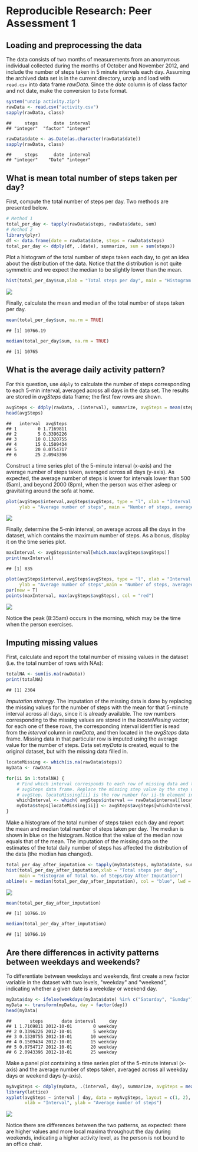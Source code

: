 # Reproducible Research: Peer Assessment 1


## Loading and preprocessing the data
The data consists of two months of measurements from an anonymous individual collected during the months of October and November 2012, and include the number of steps taken in 5 minute intervals each day.
Assuming the archived data set is in the current directory, unzip and load with `read.csv` into data frame *rawData*. Since the *date* column is of class factor and not date, make the conversion to `Date` format.

```r
system("unzip activity.zip")
rawData <- read.csv("activity.csv")
sapply(rawData, class)
```

```
##     steps      date  interval 
## "integer"  "factor" "integer"
```

```r
rawData$date <- as.Date(as.character(rawData$date))
sapply(rawData, class)
```

```
##     steps      date  interval 
## "integer"    "Date" "integer"
```


## What is mean total number of steps taken per day?
First, compute the total number of steps per day. Two methods are presented below.

```r
# Method 1
total_per_day <- tapply(rawData$steps, rawData$date, sum)
# Method 2
library(plyr)
df <- data.frame(date = rawData$date, steps = rawData$steps)
total_per_day <- ddply(df, .(date), summarize, sum = sum(steps))
```
Plot a histogram of the total number of steps taken each day, to get an idea about the distribution of the data. Notice that the distribution is not quite symmetric and we expect the median to be slightly lower than the mean.

```r
hist(total_per_day$sum,xlab = "Total steps per day", main = "Histogram of Total Number of Steps per Day")
```

![](PA1_template_files/figure-html/unnamed-chunk-3-1.png) 

Finally, calculate the mean and median of the total number of steps taken per day.

```r
mean(total_per_day$sum, na.rm = TRUE)
```

```
## [1] 10766.19
```

```r
median(total_per_day$sum, na.rm = TRUE)
```

```
## [1] 10765
```


## What is the average daily activity pattern?
For this question, use `ddply` to calculate the number of steps corresponding to each 5-min interval, averaged across all days in the data set. The results are stored in *avgSteps* data frame; the first few rows are shown.

```r
avgSteps <- ddply(rawData, .(interval), summarize, avgSteps = mean(steps, na.rm =TRUE))
head(avgSteps)
```

```
##   interval  avgSteps
## 1        0 1.7169811
## 2        5 0.3396226
## 3       10 0.1320755
## 4       15 0.1509434
## 5       20 0.0754717
## 6       25 2.0943396
```
Construct a time series plot of the 5-minute interval (x-axis) and the average number of steps taken, averaged across all days (y-axis). As expected, the average number of steps is lower for intervals lower than 500 (5am), and beyond 2000 (8pm), when the person was either asleep or gravitating around the sofa at home.  

```r
plot(avgSteps$interval,avgSteps$avgSteps, type = "l", xlab = "Interval Number", 
     ylab = "Average number of steps", main = "Number of steps, averaged across all days")
```

![](PA1_template_files/figure-html/unnamed-chunk-6-1.png) 

Finally, determine the 5-min interval, on average across all the days in the dataset, which contains the maximum number of steps. As a bonus, display it on the time series plot.

```r
maxInterval <- avgSteps$interval[which.max(avgSteps$avgSteps)]
print(maxInterval)
```

```
## [1] 835
```

```r
plot(avgSteps$interval,avgSteps$avgSteps, type = "l", xlab = "Interval Number", 
     ylab = "Average number of steps",main = "Number of steps, averaged across all days")
par(new = T)
points(maxInterval, max(avgSteps$avgSteps), col = "red")
```

![](PA1_template_files/figure-html/unnamed-chunk-7-1.png) 

Notice the peak (8:35am) occurs in the morning, which may be the time when the person exercises.

## Imputing missing values
First, calculate and report the total number of missing values in the dataset (i.e. the total number of rows with NAs): 

```r
totalNA <- sum(is.na(rawData))
print(totalNA)
```

```
## [1] 2304
```

*Imputation strategy*. The imputation of the missing data is done by replacing the missing values for the number of steps with the mean for that 5-minute interval across all days, since it is already available. The row numbers corresponding to the missing values are stored in the *locateMissing* vector; for each one of these rows, the corresponding interval identifier is read from the *interval* column in *rawData*, and then located in the *avgSteps* data frame. Missing data in that particular row is imputed using the average value for the number of steps. Data set *myData* is created, equal to the original dataset, but with the missing data filled in.

```r
locateMissing <- which(is.na(rawData$steps))
myData <- rawData

for(ii in 1:totalNA) {
    # Find which interval corresponds to each row of missing data and then locate it in the 
    # avgSteps data frame. Replace the missing step value by the step value in the same row in 
    # avgStep. locateMissing[ii] is the row number for ii-th element in the NA list.
    whichInterval <- which( avgSteps$interval == rawData$interval[locateMissing[ii]])
    myData$steps[locateMissing[ii]] <- avgSteps$avgSteps[whichInterval] 
}
```
    
Make a histogram of the total number of steps taken each day and report the mean and median total number of steps taken per day. The median is shown in blue on the histogram. Notice that the value of the median now equals that of the mean. The imputation of the missing data on the estimates of the total daily number of steps has affected the distribution of the data (the median has changed). 

```r
total_per_day_after_imputation <- tapply(myData$steps, myData$date, sum)
hist(total_per_day_after_imputation,xlab = "Total steps per day", 
     main = "Histogram of Total No. of Steps/Day After Imputation")
abline(v = median(total_per_day_after_imputation), col = "blue", lwd = 2)
```

![](PA1_template_files/figure-html/unnamed-chunk-10-1.png) 

```r
mean(total_per_day_after_imputation)
```

```
## [1] 10766.19
```

```r
median(total_per_day_after_imputation)
```

```
## [1] 10766.19
```


## Are there differences in activity patterns between weekdays and weekends?
To differentiate between weekdays and weekends, first create a new factor variable in the dataset with two levels, "weekday" and "weekend", indicating whether a given date is a weekday or weekend day.

```r
myData$day <- ifelse(weekdays(myData$date) %in% c("Saturday", "Sunday"), "weekend","weekday")
myData <- transform(myData, day = factor(day))
head(myData)
```

```
##       steps       date interval     day
## 1 1.7169811 2012-10-01        0 weekday
## 2 0.3396226 2012-10-01        5 weekday
## 3 0.1320755 2012-10-01       10 weekday
## 4 0.1509434 2012-10-01       15 weekday
## 5 0.0754717 2012-10-01       20 weekday
## 6 2.0943396 2012-10-01       25 weekday
```

Make a panel plot containing a time series plot of the 5-minute interval (x-axis) and the average number of steps taken, averaged across all weekday days or weekend days (y-axis).

```r
myAvgSteps <- ddply(myData, .(interval, day), summarize, avgSteps = mean(steps))
library(lattice)
xyplot(avgSteps ~ interval | day, data = myAvgSteps, layout = c(1, 2), type ="l", 
       xlab = "Interval", ylab = "Average number of steps")
```

![](PA1_template_files/figure-html/unnamed-chunk-12-1.png) 

Notice there are differences between the two patterns, as expected: there are higher values and more local maxima throughout the day during weekends, indicating a higher activity level, as the person is not bound to an office chair.
